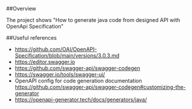 
##Overview

The project shows "How to generate java code from designed API with OpenApi Specification"

##Useful references 
 
- https://github.com/OAI/OpenAPI-Specification/blob/main/versions/3.0.3.md
- https://editor.swagger.io
- https://github.com/swagger-api/swagger-codegen
- https://swagger.io/tools/swagger-ui/
- OpenAPI config for code generation documentation https://github.com/swagger-api/swagger-codegen#customizing-the-generator
- https://openapi-generator.tech/docs/generators/java/